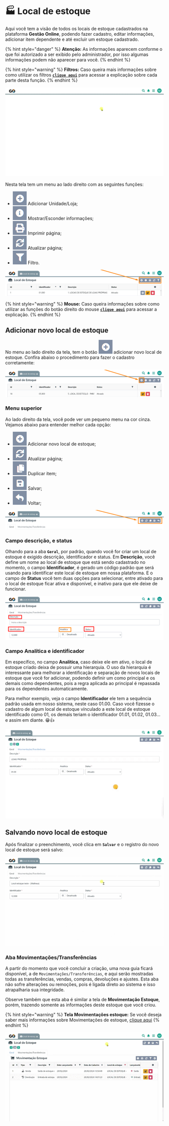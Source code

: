 # 🏭 Local de estoque

Aqui você tem a visão de todos os locais de estoque cadastrados na plataforma **Gestão Online**, podendo fazer cadastro, editar informações, adicionar item dependente e até excluir um estoque cadastrado.

{% hint style="danger" %}
**Atenção:** As informações aparecem conforme o que foi autorizado a ser exibido pelo administrador, por isso algumas informações podem não aparecer para você.
{% endhint %}

{% hint style="warning" %}
**Filtros:** Caso queira mais informações sobre como utilizar os filtros [**`clique aqui`**](/erp-v2/primeiro_acesso/filtros.md) para acessar a explicação sobre cada parte desta função.
{% endhint %}

![](/erp-v2/assets/funcionalidades/estoque/aba_estoque.gif)

Nesta tela tem um menu ao lado direito com as seguintes funções:

- <img src="/erp-v2/assets/icon_add.png" alt="" data-size="line"> Adicionar Unidade/Loja;
- <img src="/erp-v2/assets/icon_exibir.png" alt="" data-size="line"> Mostrar/Esconder informações;
- <img src="/erp-v2/assets/icon_imprimir.png" alt="" data-size="line"> Imprimir página;
- <img src="/erp-v2/assets/icon_atualizar.png" alt="" data-size="line"> Atualizar página;
- <img src="/erp-v2/assets/icon_filtro.png" alt="" data-size="line"> Filtro.

![](/erp-v2/assets/funcionalidades/estoque/aba_estoque_menu.png)

{% hint style="warning" %}
**Mouse:** Caso queira informações sobre como utilizar as funções do botão direito do mouse [**`clique aqui`**](/erp-v2/primeiro_acesso/atalhos_internos#menu-botao-direito-do-mouse) para acessar a explicação.
{% endhint %}

## Adicionar novo local de estoque

No menu ao lado direito da tela, tem o botão <img src="/erp-v2/assets/icon_add.png" alt="" data-size="line"> adicionar novo local de estoque. Confira abaixo o procedimento para fazer o cadastro corretamente:

![](/erp-v2/assets/funcionalidades/estoque/aba_estoque_add.png)

### Menu superior

Ao lado direito da tela, você pode ver um pequeno menu na cor cinza. Vejamos abaixo para entender melhor cada opção:

- <img src="/erp-v2/assets/icon_add.png" alt="" data-size="line"> Adicionar novo local de estoque;
- <img src="/erp-v2/assets/icon_atualizar.png" alt="" data-size="line"> Atualizar página;
- <img src="/erp-v2/assets/icon_duplicar.png" alt="" data-size="line"> Duplicar item;
- <img src="/erp-v2/assets/icon_salvar.png" alt="" data-size="line"> Salvar;
- <img src="/erp-v2/assets/icon_voltar.png" alt="" data-size="line"> Voltar;

![](/erp-v2/assets/funcionalidades/estoque/aba_estoque_add_menu.png)

### Campo descrição, e status

Olhando para a aba **`Geral`**, por padrão, quando você for criar um local de estoque é exigido descrição, identificador e status. Em **Descrição**, você define um nome ao local de estoque que está sendo cadastrado no momento, o campo **Identificador**, é gerado um código padrão que será usando para identificar este local de estoque em nossa plataforma. E o campo de **Status** você tem duas opções para selecionar, entre ativado para o local de estoque ficar ativa e disponível, e inativo para que ele deixe de funcionar.

![](/erp-v2/assets/funcionalidades/estoque/aba_estoque_add_unidade_itens.png)

### Campo Analítica e identificador

Em específico, no campo **Analítica**, caso deixe ele em ativo, o local de estoque criado deixa de possuir uma hierarquia. O uso da hierarquia é interessante para melhorar a identificação e separação de novos locais de estoque que você for adicionar, podendo definir um como principal e os demais como dependentes, pois a regra aplicada ao principal é repassada para os dependentes automaticamente.

Para melhor exemplo, veja o campo **Identificador** ele tem a sequência padrão usada em nosso sistema, neste caso 01.00. Caso você fizesse o cadastro de algum local de estoque vínculado a este local de estoque identificado como 01, os demais teriam o identificador 01.01, 01.02, 01.03... e assim em diante. 😁👍

![](/erp-v2/assets/funcionalidades/estoque/aba_estoque_add_btn_analitica.gif)

## Salvando novo local de estoque

Após finalizar o preenchimento, você clica em **`Salvar`** e o registro do novo local de estoque será salvo:

![](/erp-v2/assets/funcionalidades/estoque/aba_estoque_add_unidade_salvar.gif)

### Aba Movimentações/Transferências

A partir do momento que você concluir a criação, uma nova guia ficará disponível, a de `Movimentações/Transferências`, e aqui serão mostradas todas as transferências, vendas,  compras, devoluções e ajustes. Esta aba não sofre alterações ou remoções, pois é ligada direto ao sistema e isso atrapalharia sua integridade. 

Observe também que esta aba é similar a tela de **Movimentação Estoque**, porém, trazendo somente as informações deste estoque que você criou.

{% hint style="warning" %}
**Tela Movimentações estoque:** Se você deseja saber mais informações sobre Movimentações de estoque, [clique aqui](/erp-v2/funcionalidades/produtos_servicos/movimentacao_estoque.md)
{% endhint %}

![](/erp-v2/assets/funcionalidades/estoque/aba_estoque_add_unidade_guia_movimentacao.gif)